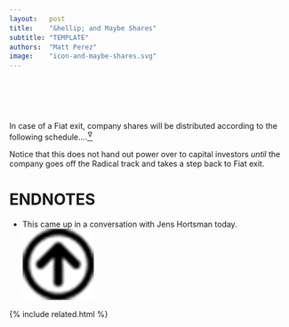 ```yaml
---
layout:   post
title:    "&hellip; and Maybe Shares"
subtitle: "TEMPLATE"
authors:  "Matt Perez"
image:    "icon-and-maybe-shares.svg"
---
```


<div style="display:none;">
 <p>Shares could be part of a <span class="_paradigm">Radical</span> deal.</p>
</div>

<h1>&nbsp;</h1>
 <p><span calss='_quotespan'>In case of a <span class='_paradigm'>Fiat</span> exit, company shares will be distributed according to the following schedule&hellip;.</span><a href="#en01"><sup id="bm01">&hairsp;&nabla;&hairsp;</sup></a></p>
 <p>Notice that this does not hand out power over to capital investors <em>until</em> the company goes off the <span class="_paradigm">Radical</span> track and takes a step back to <span class='_paradigm'>Fiat</span> exit.</p>

<h1 class="_section">ENDNOTES</h1>
 <ul>
  <li id="en01">
   <p class="_list-item">
    This came up in a conversation with Jens Hortsman today.
    <a class="_uparrow" href="#bm01"><img src="/assets/img/arrow-up-icon.png"></a>
   </p>
  </li>
 </ul>

{% include related.html %}
